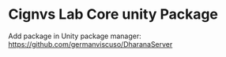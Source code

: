 # Cignvs Lab Core unity Package
Add package in Unity package manager:
https://github.com/germanviscuso/DharanaServer
